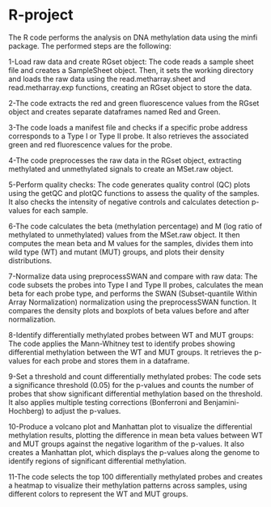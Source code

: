 # R-project

The R code performs the analysis on DNA methylation data using the minfi package. 
The performed steps are the following:

1-Load raw data and create RGset object: The code reads a sample sheet file and creates a SampleSheet object. Then, it sets the working directory and loads the raw data using the read.metharray.sheet and read.metharray.exp functions, creating an RGset object to store the data.

2-The code extracts the red and green fluorescence values from the RGset object and creates separate dataframes named Red and Green.

3-The code loads a manifest file and checks if a specific probe address corresponds to a Type I or Type II probe. It also retrieves the associated green and red fluorescence values for the probe.

4-The code preprocesses the raw data in the RGset object, extracting methylated and unmethylated signals to create an MSet.raw object.

5-Perform quality checks: The code generates quality control (QC) plots using the getQC and plotQC functions to assess the quality of the samples. It also checks the intensity of negative controls and calculates detection p-values for each sample.

6-The code calculates the beta (methylation percentage) and M (log ratio of methylated to unmethylated) values from the MSet.raw object. It then computes the mean beta and M values for the samples, divides them into wild type (WT) and mutant (MUT) groups, and plots their density distributions.

7-Normalize data using preprocessSWAN and compare with raw data: The code subsets the probes into Type I and Type II probes, calculates the mean beta for each probe type, and performs the SWAN (Subset-quantile Within Array Normalization) normalization using the preprocessSWAN function. It compares the density plots and boxplots of beta values before and after normalization.

8-Identify differentially methylated probes between WT and MUT groups: The code applies the Mann-Whitney test to identify probes showing differential methylation between the WT and MUT groups. It retrieves the p-values for each probe and stores them in a dataframe.

9-Set a threshold and count differentially methylated probes: The code sets a significance threshold (0.05) for the p-values and counts the number of probes that show significant differential methylation based on the threshold. It also applies multiple testing corrections (Bonferroni and Benjamini-Hochberg) to adjust the p-values.

10-Produce a volcano plot and Manhattan plot to visualize the differential methylation results, plotting the difference in mean beta values between WT and MUT groups against the negative logarithm of the p-values. It also creates a Manhattan plot, which displays the p-values along the genome to identify regions of significant differential methylation.

11-The code selects the top 100 differentially methylated probes and creates a heatmap to visualize their methylation patterns across samples, using different colors to represent the WT and MUT groups.
